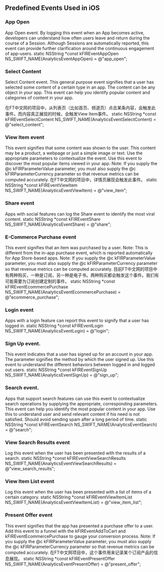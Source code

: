 ## Predefined Events Used in iOS


### App Open
App Open event. By logging this event when an App becomes active, developers can understand how often users leave and return during the course of a Session. Although Sessions are automatically reported, this event can provide further clarification around the continuous engagement of app-users.
static NSString *const kFIREventAppOpen NS_SWIFT_NAME(AnalyticsEventAppOpen) = @"app_open";


### Select Content
Select Content event. This general purpose event signifies that a user has selected some content of a certain type in an app. The content can be any object in your app. This event can help you identify popular content and categories of content in your app. 

在FT中文网的项目中，从列表页（比如首页、频道页）点击某条内容，会触发此事件。而内容真正展现的时候，会触发View Item事件。
static NSString *const kFIREventSelectContent NS_SWIFT_NAME(AnalyticsEventSelectContent) = @"select_content";

### View Item event
This event signifies that some content was shown to the user. This content may be a product, a webpage or just a simple image or text. Use the appropriate parameters to contextualize the event. Use this event to discover the most popular items viewed in your app. Note: If you supply the @c kFIRParameterValue parameter, you must also supply the @c kFIRParameterCurrency parameter so that revenue metrics can be computed accurately.
在FT中文网的项目中，详情页展现会触发此事件。
static NSString *const kFIREventViewItem NS_SWIFT_NAME(AnalyticsEventViewItem) = @"view_item";

### Share event
Apps with social features can log the Share event to identify the most viral content. 
static NSString *const kFIREventShare NS_SWIFT_NAME(AnalyticsEventShare) = @"share";

### E-Commerce Purchase event
This event signifies that an item was purchased by a user. Note: This is different from the in-app purchase event, which is reported automatically for App Store-based apps. Note: If you supply the @c kFIRParameterValue parameter, you must also supply the @c kFIRParameterCurrency parameter so that revenue metrics can be computed accurately. 
目前FT中文网的项目中有两种购买，一种是订阅，另一种是电子书。两种购买都会触发这个事件。我们有可能需要为订阅创建定制的事件。
static NSString *const kFIREventEcommercePurchase NS_SWIFT_NAME(AnalyticsEventEcommercePurchase) = @"ecommerce_purchase";

### Login event
Apps with a login feature can report this event to signify that a user has logged in.
static NSString *const kFIREventLogin NS_SWIFT_NAME(AnalyticsEventLogin) = @"login";


### Sign Up event. 
This event indicates that a user has signed up for an account in your app. The parameter signifies the method by which the user signed up. Use this event to understand the different behaviors between logged in and logged out users. 
static NSString *const kFIREventSignUp NS_SWIFT_NAME(AnalyticsEventSignUp) = @"sign_up";


### Search event. 
Apps that support search features can use this event to contextualize search operations by supplying the appropriate, corresponding parameters. This event can help you identify the most popular content in your app. Use this to understand user and send relevant content if his need is not satisfied. Should avoid sending spam after a long period of time. 
static NSString *const kFIREventSearch NS_SWIFT_NAME(AnalyticsEventSearch) = @"search";


### View Search Results event
Log this event when the user has been presented with the results of a search. 
static NSString *const kFIREventViewSearchResults NS_SWIFT_NAME(AnalyticsEventViewSearchResults) = @"view_search_results";


### View Item List event
Log this event when the user has been presented with a list of items of a certain category. 
static NSString *const kFIREventViewItemList NS_SWIFT_NAME(AnalyticsEventViewItemList) = @"view_item_list";


### Present Offer event
This event signifies that the app has presented a purchase offer to a user. Add this event to a funnel with the kFIREventAddToCart and kFIREventEcommercePurchase to gauge your conversion process. Note: If you supply the @c kFIRParameterValue parameter, you must also supply the @c kFIRParameterCurrency parameter so that revenue metrics can be computed accurately. 
在FT中文网项目中，这个事件用来记录某个订阅产品的信息展现。
static NSString *const kFIREventPresentOffer NS_SWIFT_NAME(AnalyticsEventPresentOffer) = @"present_offer";
